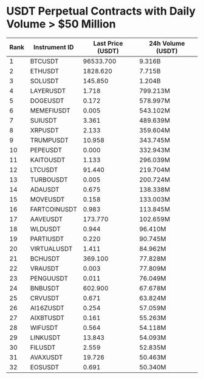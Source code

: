 # USDT Perpetual Contracts with Daily Volume > $50 Million

| Rank | Instrument ID | Last Price (USDT) | 24h Volume (USDT) |
|------|---------------|-------------------|-------------------|
| 1 | BTCUSDT | 96533.700 | 9.316B |
| 2 | ETHUSDT | 1828.620 | 7.715B |
| 3 | SOLUSDT | 145.850 | 1.204B |
| 4 | LAYERUSDT | 1.718 | 799.213M |
| 5 | DOGEUSDT | 0.172 | 578.997M |
| 6 | MEMEFIUSDT | 0.005 | 543.102M |
| 7 | SUIUSDT | 3.361 | 489.639M |
| 8 | XRPUSDT | 2.133 | 359.604M |
| 9 | TRUMPUSDT | 10.958 | 343.745M |
| 10 | PEPEUSDT | 0.000 | 332.943M |
| 11 | KAITOUSDT | 1.133 | 296.039M |
| 12 | LTCUSDT | 91.440 | 219.704M |
| 13 | TURBOUSDT | 0.005 | 200.724M |
| 14 | ADAUSDT | 0.675 | 138.338M |
| 15 | MOVEUSDT | 0.158 | 133.003M |
| 16 | FARTCOINUSDT | 0.983 | 113.845M |
| 17 | AAVEUSDT | 173.770 | 102.659M |
| 18 | WLDUSDT | 0.944 | 96.410M |
| 19 | PARTIUSDT | 0.220 | 90.745M |
| 20 | VIRTUALUSDT | 1.411 | 84.962M |
| 21 | BCHUSDT | 369.100 | 77.828M |
| 22 | VRAUSDT | 0.003 | 77.809M |
| 23 | PENGUUSDT | 0.011 | 76.049M |
| 24 | BNBUSDT | 602.900 | 67.678M |
| 25 | CRVUSDT | 0.671 | 63.824M |
| 26 | AI16ZUSDT | 0.254 | 57.059M |
| 27 | AIXBTUSDT | 0.161 | 55.263M |
| 28 | WIFUSDT | 0.564 | 54.118M |
| 29 | LINKUSDT | 13.843 | 54.093M |
| 30 | FILUSDT | 2.559 | 52.835M |
| 31 | AVAXUSDT | 19.726 | 50.463M |
| 32 | EOSUSDT | 0.691 | 50.340M |
